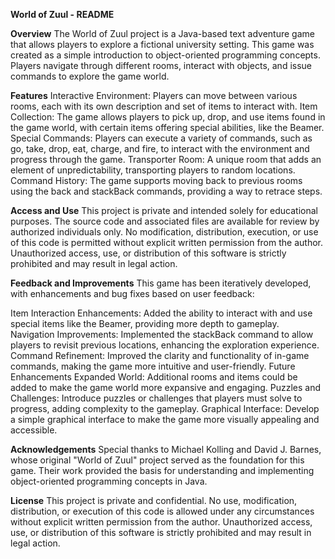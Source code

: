 **World of Zuul - README**

**Overview**
The World of Zuul project is a Java-based text adventure game that allows players to explore a fictional university setting. This game was created as a simple introduction to object-oriented programming concepts. Players navigate through different rooms, interact with objects, and issue commands to explore the game world.

**Features**
Interactive Environment: Players can move between various rooms, each with its own description and set of items to interact with.
Item Collection: The game allows players to pick up, drop, and use items found in the game world, with certain items offering special abilities, like the Beamer.
Special Commands: Players can execute a variety of commands, such as go, take, drop, eat, charge, and fire, to interact with the environment and progress through the game.
Transporter Room: A unique room that adds an element of unpredictability, transporting players to random locations.
Command History: The game supports moving back to previous rooms using the back and stackBack commands, providing a way to retrace steps.

**Access and Use**
This project is private and intended solely for educational purposes. The source code and associated files are available for review by authorized individuals only. No modification, distribution, execution, or use of this code is permitted without explicit written permission from the author. Unauthorized access, use, or distribution of this software is strictly prohibited and may result in legal action.

**Feedback and Improvements**
This game has been iteratively developed, with enhancements and bug fixes based on user feedback:

Item Interaction Enhancements: Added the ability to interact with and use special items like the Beamer, providing more depth to gameplay.
Navigation Improvements: Implemented the stackBack command to allow players to revisit previous locations, enhancing the exploration experience.
Command Refinement: Improved the clarity and functionality of in-game commands, making the game more intuitive and user-friendly.
Future Enhancements
Expanded World: Additional rooms and items could be added to make the game world more expansive and engaging.
Puzzles and Challenges: Introduce puzzles or challenges that players must solve to progress, adding complexity to the gameplay.
Graphical Interface: Develop a simple graphical interface to make the game more visually appealing and accessible.

**Acknowledgements**
Special thanks to Michael Kolling and David J. Barnes, whose original "World of Zuul" project served as the foundation for this game. Their work provided the basis for understanding and implementing object-oriented programming concepts in Java.

**License**
This project is private and confidential. No use, modification, distribution, or execution of this code is allowed under any circumstances without explicit written permission from the author. Unauthorized access, use, or distribution of this software is strictly prohibited and may result in legal action.
